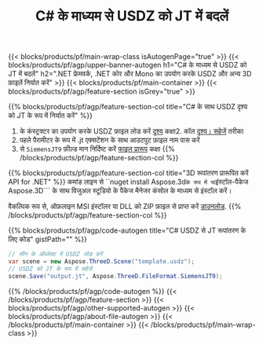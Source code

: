 ﻿---
title: C# के माध्यम से USDZ को JT में बदलें 
description: .NET API का उपयोग करके USDZ और अन्य 3D फ़ाइलों को रूपांतरित करें
url: /hi/net/conversion/usdz-to-jt/
family: 3d
platformtag: net
feature: conversion
informat: USDZ
outformat: JT
otherformats: JT PDF DXF ASE GLTF DRC DAE HTML 
---
{{< blocks/products/pf/main-wrap-class isAutogenPage="true" >}}
{{< blocks/products/pf/agp/upper-banner-autogen h1="C# के माध्यम से USDZ को JT में बदलें" h2=".NET फ्रेमवर्क, .NET कोर और Mono का उपयोग करके USDZ और अन्य 3D फ़ाइलें निर्यात करें" >}}
{{< blocks/products/pf/main-container >}}
{{< blocks/products/pf/agp/feature-section isGrey="true" >}}

{{% blocks/products/pf/agp/feature-section-col title="C# के साथ USDZ दृश्य को JT के रूप में निर्यात करें" %}}
1. के कंस्ट्रक्टर का उपयोग करके USDZ फ़ाइल लोड करें [दृश्य](https://apireference.aspose.com/3d/net/aspose.threed/scene) कक्षा2. कॉल [दृश्य। सहेजें](https://apireference.aspose.com/3d/net/aspose.threed/scene/methods/save/index) तरीका
3. पहले पैरामीटर के रूप में .jt एक्सटेंशन के साथ आउटपुट फ़ाइल नाम पास करें
4. से `SiemensJT9` फ़ील्ड मान निर्दिष्ट करें [फाइल प्रारूप](https://apireference.aspose.com/3d/net/aspose.threed/fileformat/fields/index) कक्षा
{{% /blocks/products/pf/agp/feature-section-col %}}

{{% blocks/products/pf/agp/feature-section-col title="3D रूपांतरण प्रारूपित करें API for .NET" %}}
कमांड लाइन से ``nuget install Aspose.3d``` के रूप में या ```इंस्टॉल-पैकेज Aspose.3D``` के साथ विजुअल स्टूडियो के पैकेज मैनेजर कंसोल के माध्यम से इंस्टॉल करें।

वैकल्पिक रूप से, ऑफ़लाइन MSI इंस्टॉलर या DLL को ZIP फ़ाइल से प्राप्त करें [डाउनलोड](https://downloads.aspose.com/3d/net).
{{% /blocks/products/pf/agp/feature-section-col %}}

{{% blocks/products/pf/agp/code-autogen title="C# USDZ से JT रूपांतरण के लिए कोड" gistPath="" %}}
```cs
// सीन के ऑब्जेक्ट में USDZ लोड करें 
var scene = new Aspose.ThreeD.Scene("template.usdz");
// USDZ को JT के रूप में सहेजें 
scene.Save("output.jt", Aspose.ThreeD.FileFormat.SiemensJT9);

```
{{% /blocks/products/pf/agp/code-autogen %}}
{{< /blocks/products/pf/agp/feature-section >}}
{{< blocks/products/pf/agp/other-supported-autogen >}}
{{< blocks/products/pf/agp/about-file-autogen >}}
{{< /blocks/products/pf/main-container >}}
{{< /blocks/products/pf/main-wrap-class >}}